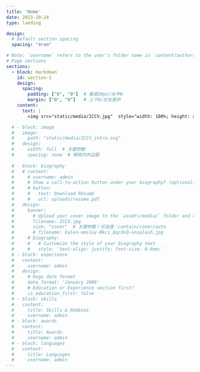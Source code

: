 ```yaml
---
title: 'Home'
date: 2023-10-24
type: landing

design:
  # Default section spacing
  spacing: "4rem"

# Note: `username` refers to the user's folder name in `content/authors/`
# Page sections
sections:
  - block: markdown
    id: section-1
    design:
      spacing:
        padding: ["0", "0"]  # 垂直30px/水平0
        margin: ["0", "0"]   # 上下0/左右居中
    content:
      text: |
        <img src="static/media/ICCV.jpg"  style="width: 100%; height: auto;" >

  # - block: image
  #   image:
  #     path: "static/media/ICCV_intro.svg"
  #   design:
  #     width: full  # 关键参数
  #     spacing: none  # 移除内外边距
  
  # - block: biography
  #   # content:
  #     # username: admin
  #     # Show a call-to-action button under your biography? (optional)
  #     # button:
  #     #   text: Download Résumé
  #     #   url: uploads/resume.pdf
  #   design:
  #     banner:
  #       # Upload your cover image to the `assets/media/` folder and reference it here
  #       filename: ICCV.jpg
  #       size: "cover"  # 关键参数！可选值：contain/cover/auto
  #       # filename: kalen-emsley-Bkci_8qcdvQ-unsplash.jpg
  #     # biography:
  #     #   # Customize the style of your biography text
  #     #   style: 'text-align: justify; font-size: 0.8em;'
  # - block: experience
  #   content:
  #     username: admin
  #   design:
  #     # Hugo date format
  #     date_format: 'January 2006'
  #     # Education or Experience section first?
  #     is_education_first: false
  # - block: skills
  #   content:
  #     title: Skills & Hobbies
  #     username: admin
  # - block: awards
  #   content:
  #     title: Awards
  #     username: admin
  # - block: languages
  #   content:
  #     title: Languages
  #     username: admin
---
```

